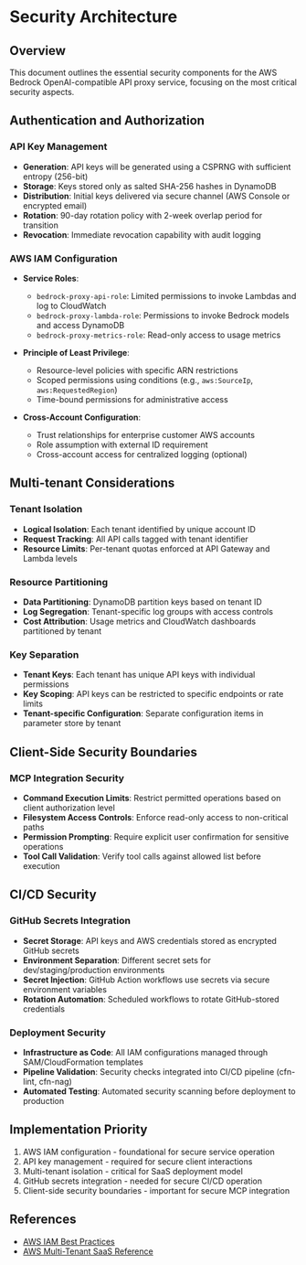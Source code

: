 # Security Architecture

## Overview
This document outlines the essential security components for the AWS Bedrock OpenAI-compatible API proxy service, focusing on the most critical security aspects.

## Authentication and Authorization

### API Key Management
- **Generation**: API keys will be generated using a CSPRNG with sufficient entropy (256-bit)
- **Storage**: Keys stored only as salted SHA-256 hashes in DynamoDB
- **Distribution**: Initial keys delivered via secure channel (AWS Console or encrypted email)
- **Rotation**: 90-day rotation policy with 2-week overlap period for transition
- **Revocation**: Immediate revocation capability with audit logging

### AWS IAM Configuration
- **Service Roles**:
  - `bedrock-proxy-api-role`: Limited permissions to invoke Lambdas and log to CloudWatch
  - `bedrock-proxy-lambda-role`: Permissions to invoke Bedrock models and access DynamoDB
  - `bedrock-proxy-metrics-role`: Read-only access to usage metrics
  
- **Principle of Least Privilege**:
  - Resource-level policies with specific ARN restrictions
  - Scoped permissions using conditions (e.g., `aws:SourceIp`, `aws:RequestedRegion`)
  - Time-bound permissions for administrative access

- **Cross-Account Configuration**:
  - Trust relationships for enterprise customer AWS accounts
  - Role assumption with external ID requirement
  - Cross-account access for centralized logging (optional)

## Multi-tenant Considerations

### Tenant Isolation
- **Logical Isolation**: Each tenant identified by unique account ID
- **Request Tracking**: All API calls tagged with tenant identifier
- **Resource Limits**: Per-tenant quotas enforced at API Gateway and Lambda levels

### Resource Partitioning
- **Data Partitioning**: DynamoDB partition keys based on tenant ID
- **Log Segregation**: Tenant-specific log groups with access controls
- **Cost Attribution**: Usage metrics and CloudWatch dashboards partitioned by tenant

### Key Separation
- **Tenant Keys**: Each tenant has unique API keys with individual permissions
- **Key Scoping**: API keys can be restricted to specific endpoints or rate limits
- **Tenant-specific Configuration**: Separate configuration items in parameter store by tenant

## Client-Side Security Boundaries

### MCP Integration Security
- **Command Execution Limits**: Restrict permitted operations based on client authorization level
- **Filesystem Access Controls**: Enforce read-only access to non-critical paths
- **Permission Prompting**: Require explicit user confirmation for sensitive operations
- **Tool Call Validation**: Verify tool calls against allowed list before execution

## CI/CD Security

### GitHub Secrets Integration
- **Secret Storage**: API keys and AWS credentials stored as encrypted GitHub secrets
- **Environment Separation**: Different secret sets for dev/staging/production environments
- **Secret Injection**: GitHub Action workflows use secrets via secure environment variables
- **Rotation Automation**: Scheduled workflows to rotate GitHub-stored credentials

### Deployment Security
- **Infrastructure as Code**: All IAM configurations managed through SAM/CloudFormation templates
- **Pipeline Validation**: Security checks integrated into CI/CD pipeline (cfn-lint, cfn-nag)
- **Automated Testing**: Automated security scanning before deployment to production

## Implementation Priority
1. AWS IAM configuration - foundational for secure service operation
2. API key management - required for secure client interactions
3. Multi-tenant isolation - critical for SaaS deployment model
4. GitHub secrets integration - needed for secure CI/CD operation
5. Client-side security boundaries - important for secure MCP integration

## References
- [AWS IAM Best Practices](https://docs.aws.amazon.com/IAM/latest/UserGuide/best-practices.html)
- [AWS Multi-Tenant SaaS Reference](https://aws.amazon.com/solutions/implementations/saas-tenant-isolation/) 
